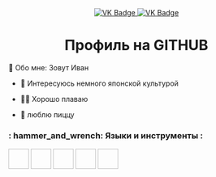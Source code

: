 <div id="badges" align ="center">
  <a href= "https://vk.com/red7eye7"> 
    <img src = "https://img.shields.io/badge/VK-blue?style-for-the-badge&logo=VK&10goColor-white" alt="VK Badge"/>
  </a>
  
  <a href= "https://mail.google.com/mail/u/1/#inbox"> 
    <img src = "https://img.shields.io/badge/EMAIL-red?style-for-the-badge&logo=Gmail&logoColor=white" alt="VK Badge"/>
  </a>
</div>

<div id="viewprof" align="center">
    <img src="https://komarev.com/ghpvc/?username=Red7Eye7&style-flat-square&color=blue" alt=""/>
</div> 

<div id="heythere" align="center">
  <h1> Профиль на GITHUB </h1>
</div>

:disguised_face: Обо мне: Зовут Иван

- :japanese_castle: Интересуюсь немного японской культурой

- :swimming_man: Хорошо плаваю

- :pizza: люблю пиццу
  
### : hammer_and_wrench: Языки и инструменты :

<div> 
  <img scr = "https://github.com/devicons/devicon/blob/master/icons/github/github-original-wordmark.svg" width="40" height="40"/>
  <img scr = "https://github.com/devicons/devicon/blob/master/icons/git/git-original-wordmark.svg" width="40" height="40"/>
  <img scr = "https://github.com/devicons/devicon/blob/master/icons/photoshop/photoshop-original.svg" width="40" height="40"/>
  <img scr = "https://github.com/devicons/devicon/blob/master/icons/visualstudio/visualstudio-original-wordmark.svg" width="40" height="40"/>
  <img scr = "https://github.com/devicons/devicon/blob/master/icons/android/android-original.svg" width="40" height="40"/>
</div>
